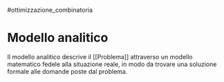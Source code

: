 #ottimizzazione_combinatoria 
# Modello analitico

Il modello analitico descrive il [[Problema]] attraverso un modello matematico fedele alla situazione reale, in modo da trovare una soluzione formale alle domande poste dal problema.